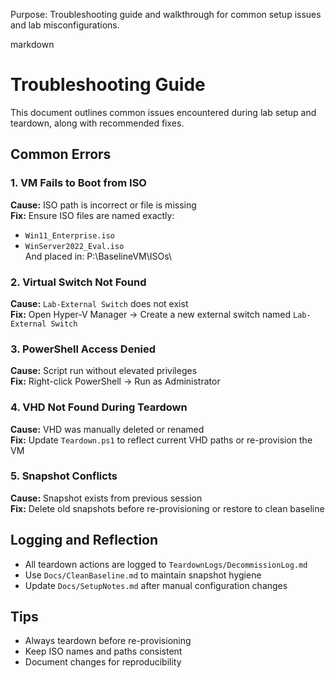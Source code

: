 Purpose: Troubleshooting guide and walkthrough for common setup issues and lab misconfigurations.

markdown
# Troubleshooting Guide

This document outlines common issues encountered during lab setup and teardown, along with recommended fixes.

## Common Errors

### 1. VM Fails to Boot from ISO

**Cause:** ISO path is incorrect or file is missing  
**Fix:** Ensure ISO files are named exactly:
- `Win11_Enterprise.iso`
- `WinServer2022_Eval.iso`  
And placed in:
P:\BaselineVM\ISOs\


### 2. Virtual Switch Not Found

**Cause:** `Lab-External Switch` does not exist  
**Fix:** Open Hyper-V Manager → Create a new external switch named `Lab-External Switch`

### 3. PowerShell Access Denied

**Cause:** Script run without elevated privileges  
**Fix:** Right-click PowerShell → Run as Administrator

### 4. VHD Not Found During Teardown

**Cause:** VHD was manually deleted or renamed  
**Fix:** Update `Teardown.ps1` to reflect current VHD paths or re-provision the VM

### 5. Snapshot Conflicts

**Cause:** Snapshot exists from previous session  
**Fix:** Delete old snapshots before re-provisioning or restore to clean baseline

## Logging and Reflection

- All teardown actions are logged to `TeardownLogs/DecommissionLog.md`
- Use `Docs/CleanBaseline.md` to maintain snapshot hygiene
- Update `Docs/SetupNotes.md` after manual configuration changes

## Tips

- Always teardown before re-provisioning
- Keep ISO names and paths consistent
- Document changes for reproducibility